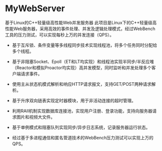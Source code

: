 # MyWebServer
基于Linux的C++轻量级高性能Web并发服务器
此项目是Linux下的C++轻量级高性能Web服务器，采用高效的事件处理、并发及逻辑处理模式，经过WebBench工具的压力测试，可以实现每秒上万的并发连接（QPS）。

*	基于互斥锁、条件变量等多线程同步技术实现线程池，将多个任务同时分配给多个线程。

*	基于非阻塞Socket、Epoll（ET和LT均实现）和线程池实现半同步/半反应堆（Reactor和模拟Proactor均实现）高并发模型，同时监听和并发处理多个客户端请求事件。

*	使用主从状态机模式解析和响应HTTP请求报文，支持GET/POST两种请求解析。

*	基于升序双向链表实现定时器模块，用于非活动连接的超时管理。

*	利用RAII机制实现数据库连接池，实现用户注册、登录功能，支持向服务器请求图片和视频大文件。

*	基于单例模式和阻塞队列实现同步/异步日志系统，记录服务器运行状态。

*	经过基于多进程通信和匿名管道技术的WebBench压力测试可以实现上万的QPS。
